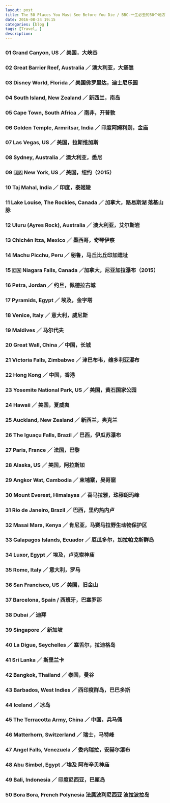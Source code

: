 ```yaml
---
layout: post
title: The 50 Places You Must See Before You Die / BBC-一生必去的50个地方
date: 2016-08-24 19:15
categories: [blog ]
tags: [Travel, ]
description:
---
```


### 01 Grand Canyon, US ／ 美国，大峡谷

### 02 Great Barrier Reef, Australia ／ 澳大利亚，大堡礁

### 03 Disney World, Florida ／ 美国佛罗里达，迪士尼乐园

### 04 South Island, New Zealand ／ 新西兰，南岛

### 05 Cape Town, South Africa ／ 南非，开普敦

### 06 Golden Temple, Armritsar, India ／ 印度阿姆利则，金庙

### 07 Las Vegas, US ／ 美国，拉斯维加斯

### 08 Sydney, Australia ／ 澳大利亚，悉尼

### 09 🇺🇸 New York, US ／ 美国，纽约（2015）

### 10 Taj Mahal, India ／ 印度，泰姬陵

### 11 Lake Louise, The Rockies, Canada ／ 加拿大，路易斯湖 落基山脉

### 12 Uluru (Ayres Rock), Australia ／ 澳大利亚，艾尔斯岩

### 13 Chichén Itza, Mexico ／ 墨西哥，奇琴伊察 

### 14 Machu Picchu, Peru ／ 秘鲁，马丘比丘印加遗址

### 15 🇨🇦 Niagara Falls, Canada ／加拿大，尼亚加拉瀑布（2015）

### 16 Petra, Jordan ／ 约旦，佩德拉古城

### 17 Pyramids, Egypt ／ 埃及，金字塔

### 18 Venice, Italy ／ 意大利，威尼斯

### 19 Maldives ／ 马尔代夫

### 20 Great Wall, China ／ 中国，长城

### 21 Victoria Falls, Zimbabwe ／ 津巴布韦，维多利亚瀑布

### 22 Hong Kong ／ 中国，香港

### 23 Yosemite National Park, US ／ 美国，黄石国家公园

### 24 Hawaii ／ 美国，夏威夷

### 25 Auckland, New Zealand ／ 新西兰，奥克兰

### 26 The Iguaçu Falls, Brazil ／ 巴西，伊瓜苏瀑布

### 27 Paris, France ／ 法国，巴黎

### 28 Alaska, US ／ 美国，阿拉斯加

### 29 Angkor Wat, Cambodia ／ 柬埔寨，吴哥窟

### 30 Mount Everest, Himalayas ／ 喜马拉雅，珠穆朗玛峰

### 31 Rio de Janeiro, Brazil ／ 巴西，里约热内卢

### 32 Masai Mara, Kenya ／ 肯尼亚，马赛马拉野生动物保护区

### 33 Galapagos Islands, Ecuador ／  厄瓜多尔，加拉帕戈斯群岛

### 34 Luxor, Egypt ／ 埃及，卢克索神庙

### 35 Rome, Italy ／ 意大利，罗马

###  36 San Francisco, US ／ 美国，旧金山

### 37 Barcelona, Spain / 西班牙，巴塞罗那

### 38 Dubai ／ 迪拜

### 39 Singapore ／ 新加坡

### 40 La Digue, Seychelles ／ 塞舌尔，拉迪格岛

### 41 Sri Lanka ／ 斯里兰卡

### 42 Bangkok, Thailand ／ 泰国，曼谷

### 43 Barbados, West Indies ／ 西印度群岛，巴巴多斯

### 44 Iceland ／ 冰岛

### 45 The Terracotta Army, China ／ 中国，兵马俑

### 46 Matterhorn, Switzerland ／ 瑞士，马特峰

### 47 Angel Falls, Venezuela ／ 委内瑞拉，安赫尔瀑布

### 48 Abu Simbel, Egypt ／埃及 阿布辛贝神庙

### 49 Bali, Indonesia ／ 印度尼西亚，巴厘岛

### 50 Bora Bora, French Polynesia 法属波利尼西亚 波拉波拉岛


